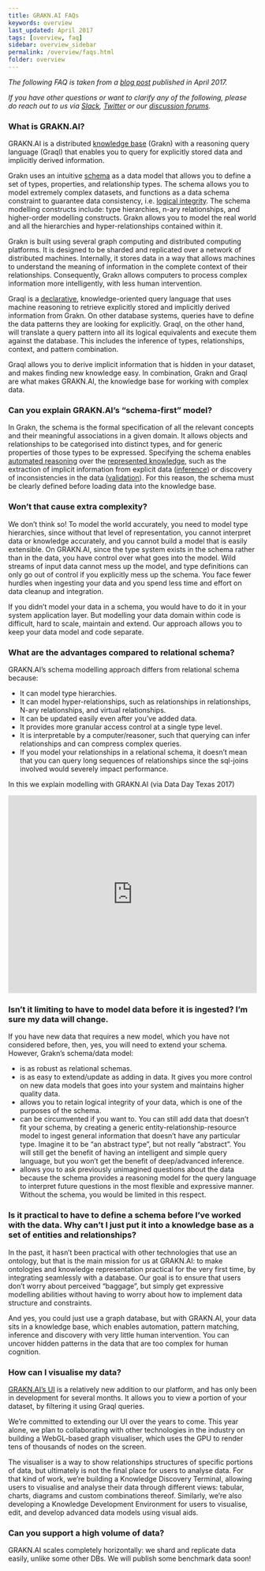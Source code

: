 ```yaml
---
title: GRAKN.AI FAQs
keywords: overview
last_updated: April 2017
tags: [overview, faq]
sidebar: overview_sidebar
permalink: /overview/faqs.html
folder: overview
---
```


*The following FAQ is taken from a [blog post](https://blog.grakn.ai/grakn-ai-q-a-episode-1-33455f9549c8) published in April 2017.*    

*If you have other questions or want to clarify any of the following, please do reach out to us via [Slack](https://grakn.ai/slack.html), [Twitter](https://twitter.com/graknlabs) or our [discussion forums](https://discuss.grakn.ai/).*

### What is GRAKN.AI?

GRAKN.AI is a distributed [knowledge base](https://en.wikipedia.org/wiki/Knowledge_base) (Grakn) with a reasoning query language (Graql) that enables you to query for explicitly stored data and implicitly derived information.   

Grakn uses an intuitive [schema](https://blog.grakn.ai/what-is-an-ontology-c5baac4a2f6c) as a data model that allows you to define a set of types, properties, and relationship types. The schema allows you to model extremely complex datasets, and functions as a data schema constraint to guarantee data consistency, i.e. [logical integrity](https://en.wikipedia.org/wiki/Data_integrity). The schema modelling constructs include: type hierarchies, n-ary relationships, and higher-order modelling constructs. Grakn allows you to model the real world and all the hierarchies and hyper-relationships contained within it.   

Grakn is built using several graph computing and distributed computing platforms. It is designed to be sharded and replicated over a network of distributed machines. Internally, it stores data in a way that allows machines to understand the meaning of information in the complete context of their relationships. Consequently, Grakn allows computers to process complex information more intelligently, with less human intervention.   

Graql is a [declarative](https://en.wikipedia.org/wiki/Declarative_programming), knowledge-oriented query language that uses machine reasoning to retrieve explicitly stored and implicitly derived information from Grakn. On other database systems, queries have to define the data patterns they are looking for explicitly. Graql, on the other hand, will translate a query pattern into all its logical equivalents and execute them against the database. This includes the inference of types, relationships, context, and pattern combination.   

Graql allows you to derive implicit information that is hidden in your dataset, and makes finding new knowledge easy.
In combination, Grakn and Graql are what makes GRAKN.AI, the knowledge base for working with complex data.

### Can you explain GRAKN.AI’s “schema-first” model?

In Grakn, the schema is the formal specification of all the relevant concepts and their meaningful associations in a given domain. It allows objects and relationships to be categorised into distinct types, and for generic properties of those types to be expressed. Specifying the schema enables [automated reasoning](https://en.wikipedia.org/wiki/Inference_engine) over the [represented knowledge](https://en.wikipedia.org/wiki/Knowledge_representation_and_reasoning), such as the extraction of implicit information from explicit data ([inference](../docs/knowledge-model/model#rule-and-sub-type-inference)) or discovery of inconsistencies in the data ([validation](../docs/knowledge-model/model#data-validation)). For this reason, the schema must be clearly defined before loading data into the knowledge base.

### Won’t that cause extra complexity?

We don’t think so! To model the world accurately, you need to model type hierarchies, since without that level of representation, you cannot interpret data or knowledge accurately, and you cannot build a model that is easily extensible. On GRAKN.AI, since the type system exists in the schema rather than in the data, you have control over what goes into the model. Wild streams of input data cannot mess up the model, and type definitions can only go out of control if you explicitly mess up the schema. You face fewer hurdles when ingesting your data and you spend less time and effort on data cleanup and integration.   

If you didn’t model your data in a schema, you would have to do it in your system application layer. But modelling your data domain within code is difficult, hard to scale, maintain and extend. Our approach allows you to keep your data model and code separate.

### What are the advantages compared to relational schema?

GRAKN.AI’s schema modelling approach differs from relational schema because:

* It can model type hierarchies.
* It can model hyper-relationships, such as relationships in relationships, N-ary relationships, and virtual relationships.
* It can be updated easily even after you’ve added data.
* It provides more granular access control at a single type level.
* It is interpretable by a computer/reasoner, such that querying can infer relationships and can compress complex queries.
* If you model your relationships in a relational schema, it doesn’t mean that you can query long sequences of relationships since the sql-joins involved would severely impact performance.

In this we explain modelling with GRAKN.AI (via Data Day Texas 2017)

<iframe style="width: 100%; height: 400px" src="https://www.youtube.com/embed/OeFrudRlXAM?list=PLDaQNzoeb9L7UZDPq7z1Gd2Rc0m_oeSDQ" frameborder="0" allowfullscreen></iframe>

### Isn’t it limiting to have to model data before it is ingested? I’m sure my data will change.

If you have new data that requires a new model, which you have not considered before, then, yes, you will need to extend your schema. However, Grakn’s schema/data model:

* is as robust as relational schemas.
* is as easy to extend/update as adding in data. It gives you more control on new data models that goes into your system and maintains higher quality data.
* allows you to retain logical integrity of your data, which is one of the purposes of the schema.
* can be circumvented if you want to. You can still add data that doesn’t fit your schema, by creating a generic entity-relationship-resource model to ingest general information that doesn’t have any particular type. Imagine it to be “an abstract type”, but not really “abstract”. You will still get the benefit of having an intelligent and simple query language, but you won’t get the benefit of deep/advanced inference.
* allows you to ask previously unimagined questions about the data because the schema provides a reasoning model for the query language to interpret future questions in the most flexible and expressive manner. Without the schema, you would be limited in this respect.

### Is it practical to have to define a schema before I’ve worked with the data. Why can’t I just put it into a knowledge base as a set of entities and relationships?

In the past, it hasn’t been practical with other technologies that use an ontology, but that is the main mission for us at GRAKN.AI: to make ontologies and knowledge representation practical for the very first time, by integrating seamlessly with a database. Our goal is to ensure that users don’t worry about perceived “baggage”, but simply get expressive modelling abilities without having to worry about how to implement data structure and constraints.

And yes, you could just use a graph database, but with GRAKN.AI, your data sits in a knowledge base, which enables automation, pattern matching, inference and discovery with very little human intervention. You can uncover hidden patterns in the data that are too complex for human cognition.

### How can I visualise my data?

[GRAKN.AI’s UI](../docs/visualisation-dashboard/visualiser) is a relatively new addition to our platform, and has only been in development for several months. It allows you to view a portion of your dataset, by filtering it using Graql queries.  

We’re committed to extending our UI over the years to come. This year alone, we plan to collaborating with other technologies in the industry on building a WebGL-based graph visualiser, which uses the GPU to render tens of thousands of nodes on the screen.  

The visualiser is a way to show relationships structures of specific portions of data, but ultimately is not the final place for users to analyse data. For that kind of work, we’re building a Knowledge Discovery Terminal, allowing users to visualise and analyse their data through different views: tabular, charts, diagrams and custom combinations thereof. Similarly, we’re also developing a Knowledge Development Environment for users to visualise, edit, and develop advanced data models using visual aids.

### Can you support a high volume of data?

GRAKN.AI scales completely horizontally: we shard and replicate data easily, unlike some other DBs. We will publish some benchmark data soon!
